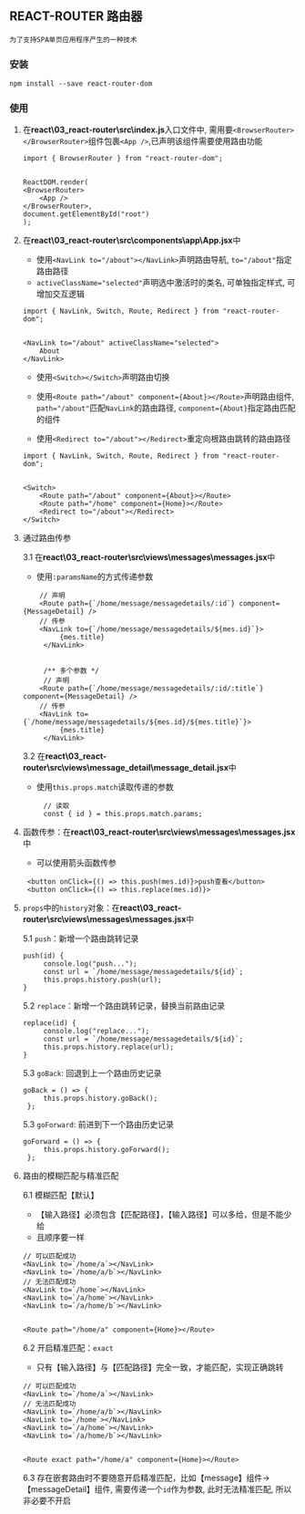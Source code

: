 ## REACT-ROUTER 路由器

    为了支持SPA单页应用程序产生的一种技术

### 安装

    npm install --save react-router-dom

### 使用

1. 在**react\03_react-router\src\index.js**入口文件中, 需用要`<BrowserRouter></BrowserRouter>`组件包裹`<App />`,已声明该组件需要使用路由功能

   ```
   import { BrowserRouter } from "react-router-dom";


   ReactDOM.render(
   <BrowserRouter>
       <App />
   </BrowserRouter>,
   document.getElementById("root")
   );
   ```

2. 在**react\03_react-router\src\components\app\App.jsx**中

   - 使用`<NavLink to="/about"></NavLink>`声明路由导航, `to="/about"`指定路由路径
   - `activeClassName="selected"`声明选中激活时的类名, 可单独指定样式, 可增加交互逻辑

   ```
   import { NavLink, Switch, Route, Redirect } from "react-router-dom";


   <NavLink to="/about" activeClassName="selected">
       About
   </NavLink>
   ```

   - 使用`<Switch></Switch>`声明路由切换

   - 使用`<Route path="/about" component={About}></Route>`声明路由组件, `path="/about"`匹配`NavLink`的路由路径, `component={About}`指定路由匹配的组件
   - 使用`<Redirect to="/about"></Redirect>`重定向根路由跳转的路由路径

   ```
   import { NavLink, Switch, Route, Redirect } from "react-router-dom";


   <Switch>
       <Route path="/about" component={About}></Route>
       <Route path="/home" component={Home}></Route>
       <Redirect to="/about"></Redirect>
   </Switch>
   ```

3. 通过路由传参

   3.1 在**react\03_react-router\src\views\messages\messages.jsx**中

   - 使用`:paramsName`的方式传递参数

   ```
       // 声明
       <Route path={`/home/message/messagedetails/:id`} component={MessageDetail} />
       // 传参
       <NavLink to={`/home/message/messagedetails/${mes.id}`}>
            {mes.title}
        </NavLink>


        /** 多个参数 */
        // 声明
       <Route path={`/home/message/messagedetails/:id/:title`} component={MessageDetail} />
       // 传参
       <NavLink to={`/home/message/messagedetails/${mes.id}/${mes.title}`}>
            {mes.title}
        </NavLink>

   ```

   3.2 在**react\03_react-router\src\views\message_detail\message_detail.jsx**中

   - 使用`this.props.match`读取传递的参数

   ```
        // 读取
        const { id } = this.props.match.params;
   ```

4. 函数传参：在**react\03_react-router\src\views\messages\messages.jsx**中

   - 可以使用箭头函数传参

   ```
    <button onClick={() => this.push(mes.id)}>push查看</button>
    <button onClick={() => this.replace(mes.id)}>
   ```

5. `props`中的`history`对象：在**react\03_react-router\src\views\messages\messages.jsx**中

   5.1 `push`：新增一个路由跳转记录

   ```
   push(id) {
        console.log("push...");
        const url = `/home/message/messagedetails/${id}`;
        this.props.history.push(url);
   }
   ```

   5.2 `replace`：新增一个路由跳转记录，替换当前路由记录

   ```
   replace(id) {
        console.log("replace...");
        const url = `/home/message/messagedetails/${id}`;
        this.props.history.replace(url);
   }
   ```

   5.3 `goBack`: 回退到上一个路由历史记录

   ```
   goBack = () => {
        this.props.history.goBack();
    };
   ```

   5.3 `goForward`: 前进到下一个路由历史记录

   ```
   goForward = () => {
        this.props.history.goForward();
    };
   ```

6. 路由的模糊匹配与精准匹配

   6.1 模糊匹配【默认】

   - 【输入路径】必须包含【匹配路径】，【输入路径】可以多给，但是不能少给
   - 且顺序要一样

   ```
   // 可以匹配成功
   <NavLink to=`/home/a`></NavLink>
   <NavLink to=`/home/a/b`></NavLink>
   // 无法匹配成功
   <NavLink to=`/home`></NavLink>
   <NavLink to=`/a/home`></NavLink>
   <NavLink to=`/a/home/b`></NavLink>


   <Route path="/home/a" component={Home}></Route>
   ```

   6.2 开启精准匹配：`exact`

   - 只有【输入路径】与【匹配路径】完全一致，才能匹配，实现正确跳转

   ```
   // 可以匹配成功
   <NavLink to=`/home/a`></NavLink>
   // 无法匹配成功
   <NavLink to=`/home/a/b`></NavLink>
   <NavLink to=`/home`></NavLink>
   <NavLink to=`/a/home`></NavLink>
   <NavLink to=`/a/home/b`></NavLink>


   <Route exact path="/home/a" component={Home}></Route>
   ```

   6.3 存在嵌套路由时不要随意开启精准匹配，比如【message】组件->【messageDetail】组件, 需要传递一个`id`作为参数, 此时无法精准匹配, 所以非必要不开启
